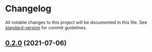 # Changelog

All notable changes to this project will be documented in this file. See [standard-version](https://github.com/conventional-changelog/standard-version) for commit guidelines.

## [0.2.0](https://github.com/pahud/cdk-fargate-patterns/compare/v0.1.8...v0.2.0) (2021-07-06)
